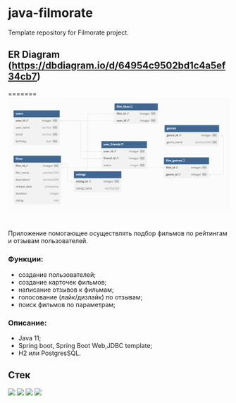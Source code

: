# java-filmorate
Template repository for Filmorate project.

## ER Diagram (https://dbdiagram.io/d/64954c9502bd1c4a5ef34cb7)
=======
![ER Diagramm](ER.png)
#
Приложение помогающее осуществлять подбор фильмов по рейтингам и отзывам пользователей.
  
### Функции:  
- создание пользователей;  
- создание карточек фильмов;  
- написание отзывов к фильмам;
- голосование (лайк/дизлайк) по отзывам;
- поиск фильмов по параметрам;

### Описание:
- Java 11;
- Spring boot, Spring Boot Web,JDBC template;
- H2 или PostgresSQL.

## Стек
<p>
  <img src="https://img.shields.io/badge/Java11-red" />
  <img src="https://img.shields.io/badge/Spring%20boot-light green" />
  <img src="https://img.shields.io/badge/H2-blue" />
  <img src="https://img.shields.io/badge/Lombok-orange" />
</p>
